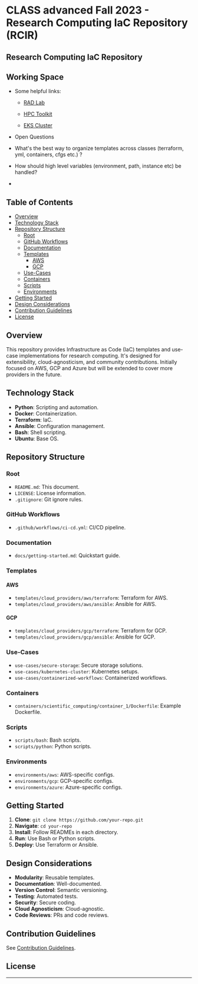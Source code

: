 # CLASS advanced Fall 2023 - Research Computing IaC Repository (RCIR)

## Research Computing IaC Repository

## Working Space

- Some helpful links:
  - [RAD Lab](<https://github.com/GoogleCloudPlatform/rad-lab>)

  - [HPC Toolkit](<https://github.com/GoogleCloudPlatform/hpc-toolkit>)

  - [EKS Cluster](<https://developer.hashicorp.com/terraform/tutorials/kubernetes/eks>)

- Open Questions

* What's the best way to organize templates across classes (terraform, yml, containers, cfgs etc.) ?

* How should high level variables (environment, path, instance etc) be handled?

* 


## Table of Contents

- [Overview](#overview)
- [Technology Stack](#technology-stack)
- [Repository Structure](#repository-structure)
  - [Root](#root)
  - [GitHub Workflows](#github-workflows)
  - [Documentation](#documentation)
  - [Templates](#templates)
    - [AWS](#aws)
    - [GCP](#gcp)
  - [Use-Cases](#use-cases)
  - [Containers](#containers)
  - [Scripts](#scripts)
  - [Environments](#environments)
- [Getting Started](#getting-started)
- [Design Considerations](#design-considerations)
- [Contribution Guidelines](#contribution-guidelines)
- [License](#license)

## Overview

This repository provides Infrastructure as Code (IaC) templates and use-case implementations for research computing. It's designed for extensibility, cloud-agnosticism, and community contributions. Initially focused on AWS, GCP and Azure but will be extended to cover more providers in the future.

## Technology Stack

- **Python**: Scripting and automation.
- **Docker**: Containerization.
- **Terraform**: IaC.
- **Ansible**: Configuration management.
- **Bash**: Shell scripting.
- **Ubuntu**: Base OS.

## Repository Structure

### Root

- `README.md`: This document.
- `LICENSE`: License information.
- `.gitignore`: Git ignore rules.

### GitHub Workflows

- `.github/workflows/ci-cd.yml`: CI/CD pipeline.

### Documentation

- `docs/getting-started.md`: Quickstart guide.

### Templates

#### AWS

- `templates/cloud_providers/aws/terraform`: Terraform for AWS.
- `templates/cloud_providers/aws/ansible`: Ansible for AWS.

#### GCP

- `templates/cloud_providers/gcp/terraform`: Terraform for GCP.
- `templates/cloud_providers/gcp/ansible`: Ansible for GCP.

### Use-Cases

- `use-cases/secure-storage`: Secure storage solutions.
- `use-cases/kubernetes-cluster`: Kubernetes setups.
- `use-cases/containerized-workflows`: Containerized workflows.

### Containers

- `containers/scientific_computing/container_1/Dockerfile`: Example Dockerfile.

### Scripts

- `scripts/bash`: Bash scripts.
- `scripts/python`: Python scripts.

### Environments

- `environments/aws`: AWS-specific configs.
- `environments/gcp`: GCP-specific configs.
- `environments/azure`: Azure-specific configs.

## Getting Started

1. **Clone**: `git clone https://github.com/your-repo.git`
2. **Navigate**: `cd your-repo`
3. **Install**: Follow READMEs in each directory.
4. **Run**: Use Bash or Python scripts.
5. **Deploy**: Use Terraform or Ansible.

## Design Considerations

- **Modularity**: Reusable templates.
- **Documentation**: Well-documented.
- **Version Control**: Semantic versioning.
- **Testing**: Automated tests.
- **Security**: Secure coding.
- **Cloud Agnosticism**: Cloud-agnostic.
- **Code Reviews**: PRs and code reviews.

## Contribution Guidelines

See [Contribution Guidelines](CONTRIBUTING.md).

## License


---
